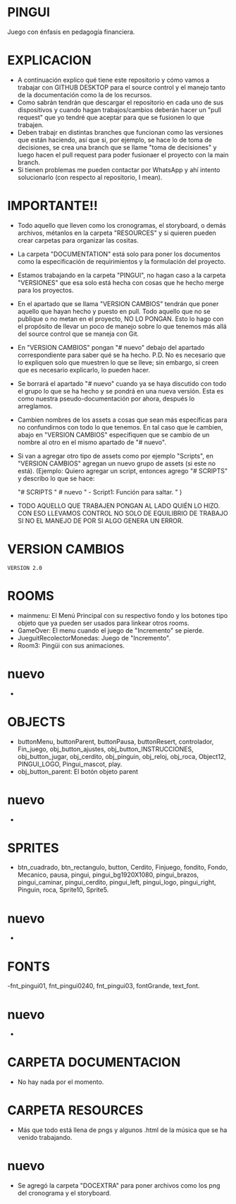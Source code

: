 # PINGUI
 Juego con énfasis en pedagogía financiera.

# EXPLICACION
 - A continuación explico qué tiene este repositorio y cómo vamos a trabajar con GITHUB DESKTOP para el source control y el manejo tanto de la documentación como la de los recursos.
 - Como sabrán tendrán que descargar el repositorio en cada uno de sus dispositivos y cuando hagan trabajos/cambios deberán hacer un "pull request" que yo tendré que aceptar para que se fusionen lo que trabajen.
 - Deben trabajr en distintas branches que funcionan como las versiones que están haciendo, así que si, por ejemplo, se hace lo de toma de decisiones, se crea una branch que se llame "toma de decisiones" y luego hacen el pull request para poder fusionaer el proyecto con la main branch.
 - Si tienen problemas me pueden contactar por WhatsApp y ahí intento solucionarlo (con respecto al repositorio, I mean).

# IMPORTANTE!!
 - Todo aquello que lleven como los cronogramas, el storyboard, o demás archivos, métanlos en la carpeta "RESOURCES" y si quieren pueden crear carpetas para organizar las cositas.
 - La carpeta "DOCUMENTATION" está solo para poner los documentos como la especificación de requirimientos y la formulación del proyecto.
 - Estamos trabajando en la carpeta "PINGUI", no hagan caso a la carpeta "VERSIONES" que esa solo está hecha con cosas que he hecho merge para los proyectos.
 - En el apartado que se llama "VERSION CAMBIOS" tendrán que poner aquello que hayan hecho y puesto en pull. Todo aquello que no se publique o no metan en el proyecto, NO LO PONGAN. Esto lo hago con el propósito de llevar un poco de manejo sobre lo que tenemos más allá del source control que se maneja con Git.
 - En "VERSION CAMBIOS" pongan "# nuevo" debajo del apartado correspondiente para saber qué se ha hecho. P.D. No es necesario que lo expliquen solo que muestren lo que se lleve; sin embargo, si creen que es necesario explicarlo, lo pueden hacer.
 - Se borrará el apartado "# nuevo" cuando ya se haya discutido con todo el grupo lo que se ha hecho y se pondrá en una nueva versión. Esta es como nuestra pseudo-documentación por ahora, después lo arreglamos.
 - Cambien nombres de los assets a cosas que sean más específicas para no confundirnos con todo lo que tenemos. En tal caso que le cambien, abajo en "VERSION CAMBIOS" especifiquen que se cambio de un nombre al otro en el mismo apartado de "# nuevo".
 - Si van a agregar otro tipo de assets como por ejemplo "Scripts", en "VERSION CAMBIOS" agregan un nuevo grupo de assets (si este no está). (Ejemplo: Quiero agregar un script, entonces agrego "# SCRIPTS" y describo lo que se hace:

    "# SCRIPTS
    " # nuevo
    " - Script1: Función para saltar.
    "
 )
 - TODO AQUELLO QUE TRABAJEN PONGAN AL LADO QUIÉN LO HIZO. CON ESO LLEVAMOS CONTROL NO SOLO DE EQUILIBRIO DE TRABAJO SI NO EL MANEJO DE POR SI ALGO GENERA UN ERROR.

# VERSION CAMBIOS
    VERSION 2.0

 # ROOMS
  - mainmenu: El Menú Principal con su respectivo fondo y los botones tipo objeto que ya pueden ser usados para linkear otros rooms.
  - GameOver: El menu cuando el juego de "Incremento" se pierde.
  - JueguitRecolectorMonedas: Juego de "Incremento".
  - Room3: Pingüi con sus animaciones.
   # nuevo
   - 

 # OBJECTS
  - buttonMenu, buttonParent, buttonPausa, buttonResert, controlador, Fin_juego, obj_button_ajustes, obj_button_INSTRUCCIONES, obj_button_jugar, obj_cerdito, obj_pinguin, obj_reloj, obj_roca, Object12, PINGUI_LOGO, Pingui_mascot, play.
  - obj_button_parent: El botón objeto parent
  # nuevo
  -

 # SPRITES
  - btn_cuadrado, btn_rectangulo, button, Cerdito, Finjuego, fondito, Fondo, Mecanico, pausa, pingui, pingui_bg1920X1080, pingui_brazos, pingui_caminar, pingui_cerdito, pingui_left, pingui_logo, pingui_right, Pinguin, roca, Sprite10, Sprite5.
  # nuevo
  - 

 # FONTS
  -fnt_pingui01, fnt_pingui0240, fnt_pingui03, fontGrande, text_font.
  # nuevo
  -

# CARPETA DOCUMENTACION
 - No hay nada por el momento.

# CARPETA RESOURCES
 - Más que todo está llena de pngs y algunos .html de la música que se ha venido trabajando.
 # nuevo
 - Se agregó la carpeta "DOCEXTRA" para poner archivos como los png del cronograma y el storyboard. 

